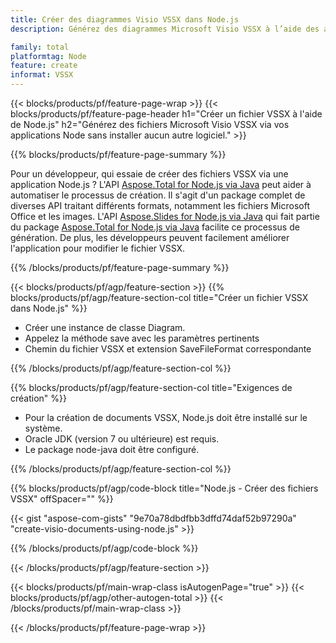 ```yaml
---
title: Créer des diagrammes Visio VSSX dans Node.js
description: Générez des diagrammes Microsoft Visio VSSX à l’aide des applications Node sans utiliser Microsoft Office. 

family: total
platformtag: Node
feature: create
informat: VSSX
---
```

{{< blocks/products/pf/feature-page-wrap >}}
{{< blocks/products/pf/feature-page-header h1="Créer un fichier VSSX à l'aide de Node.js" h2="Générez des fichiers Microsoft Visio VSSX via vos applications Node sans installer aucun autre logiciel." >}}

{{% blocks/products/pf/feature-page-summary %}}

Pour un développeur, qui essaie de créer des fichiers VSSX via une application Node.js ? L'API [Aspose.Total for Node.js via Java](https://products.aspose.com/total/fr/nodejs-java/) peut aider à automatiser le processus de création. Il s'agit d'un package complet de diverses API traitant différents formats, notamment les fichiers Microsoft Office et les images. L'API [Aspose.Slides for Node.js via Java](https://products.aspose.com/slides/fr/nodejs-java/) qui fait partie du package [Aspose.Total for Node.js via Java](https://products.aspose.com/total/fr/nodejs-java/) facilite ce processus de génération. De plus, les développeurs peuvent facilement améliorer l'application pour modifier le fichier VSSX. 

{{% /blocks/products/pf/feature-page-summary %}}

{{< blocks/products/pf/agp/feature-section >}}
{{% blocks/products/pf/agp/feature-section-col title="Créer un fichier VSSX dans Node.js" %}}

- Créer une instance de classe Diagram.
- Appelez la méthode save avec les paramètres pertinents
- Chemin du fichier VSSX et extension SaveFileFormat correspondante

{{% /blocks/products/pf/agp/feature-section-col %}}

{{% blocks/products/pf/agp/feature-section-col title="Exigences de création" %}}

- Pour la création de documents VSSX, Node.js doit être installé sur le système.
- Oracle JDK (version 7 ou ultérieure) est requis.
- Le package node-java doit être configuré.

{{% /blocks/products/pf/agp/feature-section-col %}}

{{% blocks/products/pf/agp/code-block title="Node.js - Créer des fichiers VSSX" offSpacer="" %}}

{{< gist "aspose-com-gists" "9e70a78dbdfbb3dffd74daf52b97290a" "create-visio-documents-using-node.js" >}}

{{% /blocks/products/pf/agp/code-block %}}

{{< /blocks/products/pf/agp/feature-section >}}

{{< blocks/products/pf/main-wrap-class isAutogenPage="true" >}}
{{< blocks/products/pf/agp/other-autogen-total >}}
{{< /blocks/products/pf/main-wrap-class >}}

{{< /blocks/products/pf/feature-page-wrap >}}